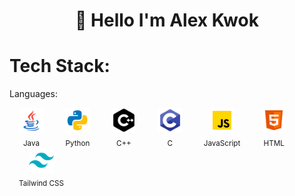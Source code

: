 <h1 align="center">👋 Hello  I'm Alex Kwok</h1>

# Tech Stack:

Languages:

<p>
  <div style="display: inline-block; text-align: center; margin: 0 15px;">
    <img src="assets/java.png" alt="Java" width="40"/><br/>
    <sub>Java</sub>
  </div>
  <div style="display: inline-block; text-align: center; margin: 0 15px;">
    <img src="assets/python.png" alt="Python" width="40"/><br/>
    <sub>Python</sub>
  </div>
  <div style="display: inline-block; text-align: center; margin: 0 15px;">
    <img src="assets/c-pp.png" alt="C++" width="40"/><br/>
    <sub>C++</sub>
  </div>
  <div style="display: inline-block; text-align: center; margin: 0 15px;">
    <img src="assets/c.png" alt="C" width="40"/><br/>
    <sub>C</sub>
  </div>
  <div style="display: inline-block; text-align: center; margin: 0 15px;">
    <img src="assets/JS.png" alt="JavaScript" width="40"/><br/>
    <sub>JavaScript</sub>
  </div>
  <div style="display: inline-block; text-align: center; margin: 0 15px;">
    <img src="assets/html.png" alt="HTML" width="40"/><br/>
    <sub>HTML</sub>
  </div>
  <div style="display: inline-block; text-align: center; margin: 0 15px;">
    <img src="assets/tailwindcss.png" alt="Tailwind CSS" width="40"/><br/>
    <sub>Tailwind CSS</sub>
  </div>
</p>

